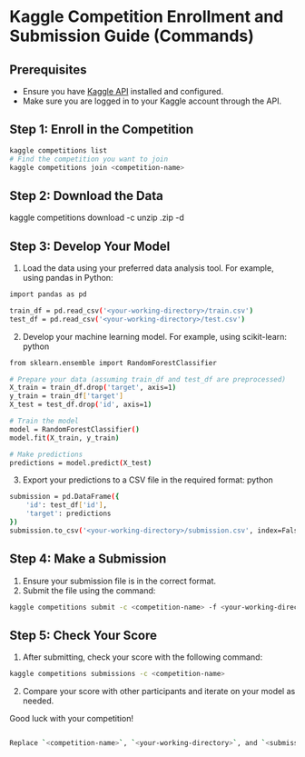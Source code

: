 # Kaggle Competition Enrollment and Submission Guide (Commands)

## Prerequisites
- Ensure you have [Kaggle API](https://github.com/Kaggle/kaggle-api) installed and configured.
- Make sure you are logged in to your Kaggle account through the API.

## Step 1: Enroll in the Competition
```sh
kaggle competitions list
# Find the competition you want to join
kaggle competitions join <competition-name>
```
## Step 2: Download the Data
kaggle competitions download -c <competition-name>
unzip <competition-name>.zip -d <your-working-directory>

## Step 3: Develop Your Model
1. Load the data using your preferred data analysis tool. For example, using pandas in Python:
```sh
import pandas as pd

train_df = pd.read_csv('<your-working-directory>/train.csv')
test_df = pd.read_csv('<your-working-directory>/test.csv')

```
2. Develop your machine learning model. For example, using scikit-learn:
python
```sh
from sklearn.ensemble import RandomForestClassifier

# Prepare your data (assuming train_df and test_df are preprocessed)
X_train = train_df.drop('target', axis=1)
y_train = train_df['target']
X_test = test_df.drop('id', axis=1)

# Train the model
model = RandomForestClassifier()
model.fit(X_train, y_train)

# Make predictions
predictions = model.predict(X_test)

```
3. Export your predictions to a CSV file in the required format:
python

```sh
submission = pd.DataFrame({
    'id': test_df['id'],
    'target': predictions
})
submission.to_csv('<your-working-directory>/submission.csv', index=False)

```
## Step 4: Make a Submission
1. Ensure your submission file is in the correct format.
2. Submit the file using the command:
```sh
kaggle competitions submit -c <competition-name> -f <your-working-directory>/submission.csv -m "Your submission message"

```

## Step 5: Check Your Score
1. After submitting, check your score with the following command:
```sh
kaggle competitions submissions -c <competition-name>

```

2. Compare your score with other participants and iterate on your model as needed.

Good luck with your competition!

```sh

Replace `<competition-name>`, `<your-working-directory>`, and `<submission-file-path>` with the appropriate names and paths for your specific competition and setup. These guides now include the necessary Python code to load data, train a model, and create a submission file.

```